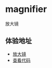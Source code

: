 # magnifier
放大镜

## 体验地址
* [放大镜](https://wuxianqiang.github.io/magnifier/)
* [查看代码](https://github.com/wuxianqiang/magnifier/blob/master/index.html)
